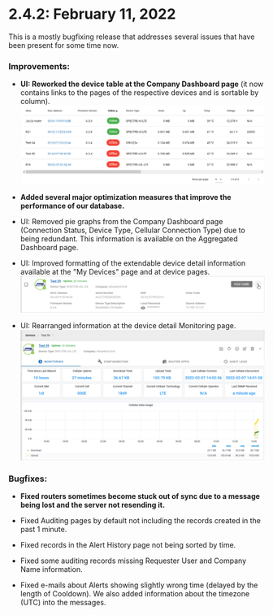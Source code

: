 # 2.4.2: February 11, 2022

This is a mostly bugfixing release that addresses several issues that have been present for some time now. 

### Improvements:

* **UI: Reworked the device table at the Company Dashboard page** (it now contains links to the pages of the respective devices and is sortable by column).
![devices table](./2.4.2/2.4.2_devices_table.png "devices table")

* **Added several major optimization measures that improve the performance of our database.**

* UI: Removed pie graphs from the Company Dashboard page (Connection Status, Device Type, Cellular Connection Type) due to being redundant. This information is available on the Aggregated Dashboard page.

* UI: Improved formatting of the extendable device detail information available at the "My Devices" page and at device pages.
![device detail](./2.4.2/2.4.2_device_detail.png "devices detail")

* UI: Rearranged information at the device detail Monitoring page.
![device monitoring](./2.4.2/2.4.2_device_monitoring.png "devices monitoring")


### Bugfixes:

* **Fixed routers sometimes become stuck out of sync due to a message being lost and the server not resending it.**

* Fixed Auditing pages by default not including the records created in the past 1 minute.

* Fixed records in the Alert History page not being sorted by time.

* Fixed some auditing records missing Requester User and Company Name information.

* Fixed e-mails about Alerts showing slightly wrong time (delayed by the length of Cooldown). We also added information about the timezone (UTC) into the messages.
